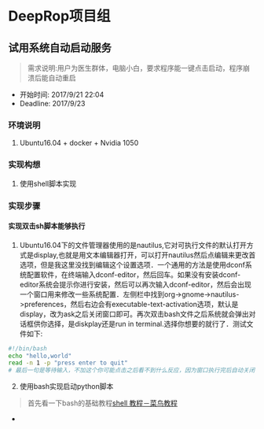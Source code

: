 # DeepRop项目组
## 试用系统自动启动服务
> 需求说明:用户为医生群体，电脑小白，要求程序能一键点击启动，程序崩溃后能自动重启

- 开始时间: 2017/9/21 22:04
- Deadline: 2017/9/23

### 环境说明
1. Ubuntu16.04 + docker + Nvidia 1050

### 实现构想
1. 使用shell脚本实现

### 实现步骤
#### 实现双击sh脚本能够执行
1. Ubuntu16.04下的文件管理器使用的是nautilus,它对可执行文件的默认打开方式是display,也就是用文本编辑器打开，可以打开nautilus然后点编辑来更改首选项，但是我这里没找到编辑这个设置选项．一个通用的方法是使用dconf系统配置软件，在终端输入dconf-editor，然后回车。如果没有安装dconf-editor系统会提示你进行安装，然后可以再次输入dconf-editor，然后会出现一个窗口用来修改一些系统配置．左侧栏中找到org->gnome->nautilus->preferences，然后右边会有executable-text-activation选项，默认是display，改为ask之后关闭窗口即可。再次双击bash文件之后系统就会弹出对话框供你选择，是diskplay还是run in terminal.选择你想要的就行了．测试文件如下:
```bash
#!/bin/bash
echo "hello,world"
read -n 1 -p "press enter to quit"
# 最后一句是等待输入，不加这个你可能点击之后看不到什么反应，因为窗口执行完后自动关闭了．
```

2. 使用bash实现启动python脚本
> 首先看一下bash的基础教程[shell 教程－菜鸟教程](http://www.runoob.com/linux/linux-shell-variable.html)

- 
